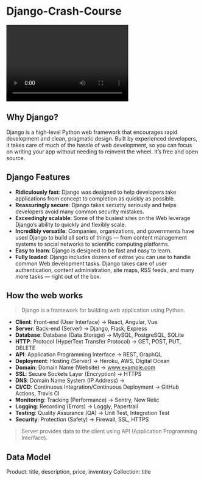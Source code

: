 # Django-Crash-Course

<video src="https://www.youtube.com/watch?v=rHux0gMZ3Eg" width="320" height="200" controls preload></video>

## Why Django?

Django is a high-level Python web framework that encourages rapid development and clean, pragmatic design. Built by experienced developers, it takes care of much of the hassle of web development, so you can focus on writing your app without needing to reinvent the wheel. It’s free and open source.

## Django Features

- **Ridiculously fast**: Django was designed to help developers take applications from concept to completion as quickly as possible.
- **Reassuringly secure**: Django takes security seriously and helps developers avoid many common security mistakes.
- **Exceedingly scalable**: Some of the busiest sites on the Web leverage Django’s ability to quickly and flexibly scale.
- **Incredibly versatile**: Companies, organizations, and governments have used Django to build all sorts of things — from content management systems to social networks to scientific computing platforms.
- **Easy to learn**: Django is designed to be fast and easy to learn.
- **Fully loaded**: Django includes dozens of extras you can use to handle common Web development tasks. Django takes care of user authentication, content administration, site maps, RSS feeds, and many more tasks — right out of the box.

## How the web works

> Django is a framework for building web application using Python.

- **Client**: Front-end (User Interface) -> React, Angular, Vue
- **Server**: Back-end (Server) -> Django, Flask, Express
- **Database**: Database (Data Storage) -> MySQL, PostgreSQL, SQLite
- **HTTP**: Protocol (HyperText Transfer Protocol) -> GET, POST, PUT, DELETE
- **API**: Application Programming Interface -> REST, GraphQL
- **Deployment**: Hosting (Server) -> Heroku, AWS, Digital Ocean
- **Domain**: Domain Name (Website) -> www.example.com
- **SSL**: Secure Sockets Layer (Encryption) -> HTTPS
- **DNS**: Domain Name System (IP Address) ->
- **CI/CD**: Continuous Integration/Continuous Deployment -> GitHub Actions, Travis CI
- **Monitoring**: Tracking (Performance) -> Sentry, New Relic
- **Logging**: Recording (Errors) -> Loggly, Papertrail
- **Testing**: Quality Assurance (QA) -> Unit Test, Integration Test
- **Security**: Protection (Safety) -> Firewall, SSL, HTTPS

> Server provides data to the client using API (Application Programming Interface).

## Data Model

Product: title, description, price, inventory
Collection: title







